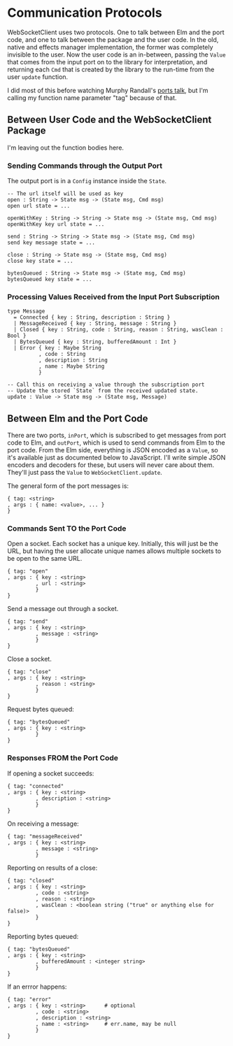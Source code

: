 # Communication Protocols

WebSocketClient uses two protocols. One to talk between Elm and the port code, and one to talk between the package and the user code. In the old, native and effects manager implementation, the former was completely invisible to the user. Now the user code is an in-between, passing the `Value` that comes from the input port on to the library for interpretation, and returning each `Cmd` that is created by the library to the run-time from the user `update` function.

I did most of this before watching Murphy Randall's [ports talk](https://www.youtube.com/watch?v=P3pL85n9_5s), but I'm calling my function name parameter "tag" because of that.

## Between User Code and the WebSocketClient Package

I'm leaving out the function bodies here.

### Sending Commands through the Output Port

The output port is in a `Config` instance inside the `State`.

    -- The url itself will be used as key
    open : String -> State msg -> (State msg, Cmd msg)
    open url state = ...

    openWithKey : String -> String -> State msg -> (State msg, Cmd msg)
    openWithKey key url state = ...

    send : String -> String -> State msg -> (State msg, Cmd msg)
    send key message state = ...

    close : String -> State msg -> (State msg, Cmd msg)
    close key state = ...

    bytesQueued : String -> State msg -> (State msg, Cmd msg)
    bytesQueued key state = ...

### Processing Values Received from the Input Port Subscription

    type Message
      = Connected { key : String, description : String }
      | MessageReceived { key : String, message : String }
      | Closed { key : String, code : String, reason : String, wasClean : Bool }
      | BytesQueued { key : String, bufferedAmount : Int }
      | Error { key : Maybe String
              , code : String
              , description : String
              , name : Maybe String
              }

    -- Call this on receiving a value through the subscription port
    -- Update the stored `State` from the received updated state.
    update : Value -> State msg -> (State msg, Message)

## Between Elm and the Port Code

There are two ports, `inPort`, which is subscribed to get messages from port code to Elm, and `outPort`, which is used to send commands from Elm to the port code. From the Elm side, everything is JSON encoded as a `Value`, so it's available just as documented below to JavaScript. I'll write simple JSON encoders and decoders for these, but users will never care about them. They'll just pass the `Value` to `WebSocketClient.update`.

The general form of the port messages is:

    { tag: <string>
    , args : { name: <value>, ... }
    }
    
### Commands Sent TO the Port Code

Open a socket. Each socket has a unique key. Initially, this will just be the URL, but having the user allocate unique names allows multiple sockets to be open to the same URL.

    { tag: "open"
    , args : { key : <string>
             , url : <string>
             }
    }

Send a message out through a socket.

    { tag: "send"
    , args : { key : <string>
             , message : <string>
             }
    }

Close a socket.

    { tag: "close"
    , args : { key : <string>
             , reason : <string>
             }
    }

Request bytes queued:

    { tag: "bytesQueued"
    , args : { key : <string>
             }
    }

### Responses FROM the Port Code

If opening a socket succeeds:

    { tag: "connected"
    , args : { key : <string>
             , description : <string>
             }
    }

On receiving a message:

    { tag: "messageReceived"
    , args : { key : <string>
             , message : <string>
             }
             
Reporting on results of a close:

    { tag: "closed"
    , args : { key : <string>
             , code : <string>
             , reason : <string>
             , wasClean : <boolean string ("true" or anything else for false)>
             }
    }

Reporting bytes queued:

    { tag: "bytesQueued"
    , args : { key : <string>
             , bufferedAmount : <integer string>
             }
    }

If an errror happens:

    { tag: "error"
    , args : { key : <string>      # optional
             , code : <string>
             , description : <string>
             , name : <string>     # err.name, may be null
             }
    }
